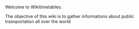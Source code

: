 Welcome to Wikitimetables.

The objective of this wiki is to gather informations about public trasnportation all over the world